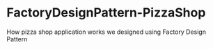# FactoryDesignPattern-PizzaShop
How pizza  shop application works we designed using Factory Design Pattern 
